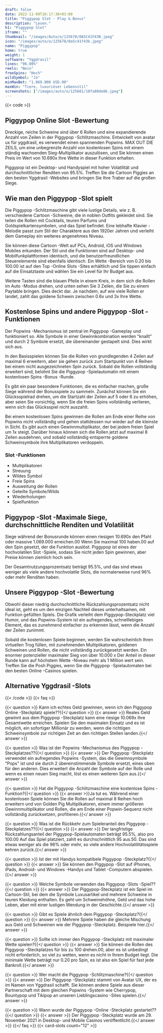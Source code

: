 ```yaml
---
draft: false
date: 2022-11-09T16:17:38+03:00
title: "Piggypop Slot - Play & Bonus"
description: "Lesen."
h1: "Piggypop Slot"
iframe: ""
thumbnail: "/images/Auto/o/125678/0A5C41F43B.jpeg"
icon: "/images/auto/o/125678/0a5c41f43b.jpeg"
name: "Piggypop"
home: true
weight: 1
software: "Yggdrasil"
lines: "96.00%"
reels: "Nein"
freeSpins: "Hoch"
wildSymbol: "Ja"
minMaxBet: "1.069.000 USD.00"
maxWin: "Tiere, luxuriöser Lebensstil"
screenshots: ["/images/auto/o/125681/10fa88de86.jpeg"]
---
```


{{< code >}}<h2>Piggypop Online Slot -Bewertung</h2><p>Dreckige, reiche Schweine sind über 6 Rollen und eine expandierende Anzahl von Zeilen in der Piggypop -Schlitzmaschine. Entwickelt von avatar ux für yggdrasil, es verwendet einen spannenden Popwins. MAX OUT DIE ZEILS, um eine unbegrenzte Anzahl von kostenlosen Spins mit einem ständig wachsenden Sieg-Multiplikator auszulösen, und Sie können einen Preis im Wert von 10.690x Ihre Wette in dieser Funktion erhalten.</p><p>Piggypop ist ein Desktop- und Handyspiel mit hoher Volatilität und durchschnittlicher Renditen von 95.5%. Treffen Sie die Cartoon Piggies an den besten Yggdrasil -Websites und bringen Sie Ihre Traber auf die großen Siege.</p><h2>Wie man den Piggypop -Slot spielt</h2><p>Die Piggypop -Schlitzmaschine gibt viele lustige Details, wie z. B. verschiedene Cartoon -Schweine, die in noblen Outfits gekleidet sind. Sie teilen die Rollen mit Cocktails, teuren Parfums und Goldspielkartensymbolen, und das Spiel befindet. Eine lebhafte Klavier -Melodie passt zum Stil der Charaktere aus den 1920er Jahren und verleiht dem Gameplay ein weiteres angenehmes Niveau.</p><p>Sie können diese Cartoon -Welt auf PCs, Android, iOS und Windows Mobiles erkunden. Der Stil und die Funktionen sind auf Desktop- und Mobilfunkplattformen identisch, und die benutzerfreundlichen Steuerelemente sind ebenfalls identisch. Ein Wette -Bereich von 0.20 bis 100.00 ist auf den Top -Online Slots -Sites erhältlich und Sie tippen einfach auf die Einsatztaste und wählen Sie ein Level für Ihr Budget aus.</p><p>Weitere Tasten sind die blauen Pfeile in einem Kreis, in dem sich die Rollen im Auto -Modus drehen, und unten sehen Sie 3 Zeilen, die Sie zu einem Paytable bringen. Dies deckt dar. Je nachdem, auf wie viele Rollen er landet, zahlt das goldene Schwein zwischen 0.6x und 3x Ihre Wette.</p><h2>Kostenlose Spins und andere Piggypop -Slot -Funktionen</h2><p>Der Popwins -Mechanismus ist zentral im Piggypop -Gameplay und funktioniert so. Alle Symbole in einer Gewinnkombination werden "knallt" und durch 2 Symbole ersetzt, die übereinander gestapelt sind. Dies wirkt sich aus.</p><p>In den Basisspielen können Sie die Rollen von grundlegenden 4 Zeilen auf maximal 6 erweitern, aber sie gehen zurück zum Startpunkt von 4 Reihen bei einem nicht ausgezeichneten Spin zurück. Sobald die Rollen vollständig erweitert sind, belohnt Sie die Piggypop -Spielautomatin mit einem kostenlosen Spins -Bonus -Runde.</p><p>Es gibt ein paar besondere Funktionen, die es einfacher machen, große Siege während der Bonusspiele zu sammeln. Zunächst können Sie ein Glücksspielrad drehen, um die Startzahl der Zeilen auf 5 oder 6 zu erhöhen, aber seien Sie vorsichtig, wenn Sie die freien Spins vollständig verlieren, wenn sich das Glücksspiel nicht auszahlt.</p><p>Bei einem kostenlosen Spins gewinnen die Rollen am Ende einer Reihe von Popwins nicht vollständig und gehen stattdessen nur wieder auf die kleinste in Sicht. Es gibt auch einen Gewinnmultiplikator, der bei jedem freien Spiel um 1x steigt. Darüber hinaus können sich die Rollen jetzt auf maximal 8 Zeilen ausdehnen, und sobald vollständig entsperrte goldene Schweinsymbole ihre Multiplikatoren verdoppeln.</p><h3>
Slot -Funktionen</h3><ul>
<li></span>
Multiplikatoren</li>
<li></span>
Streuung</li>
<li></span>
Wildes Symbol</li>
<li></span>
Freie Spins</li>
<li></span>
Ausweitung der Rollen</li>
<li></span>
Geteilte Symbole/Wilds</li>
<li></span>
Wiederholungen</li>
<li></span>
Spielfunktion</li></ul><h2>Piggypop -Slot -Maximale Siege, durchschnittliche Renditen und Volatilität</h2><p>Siege während der Bonusrunde können einen riesigen 10.690x den Pfahl oder massive 1.069.000 erreichen.00 Wenn Sie maximal 100 haben.00 auf den Spin gesetzt, der die Funktion auslöst. Piggypop ist eines der hochvolatilen Slot -Spiele, sodass Sie nicht jeden Spin gewinnen, aber Preise können ziemlich hoch sein.</p><p>Der Gesamtnutzungsprozentsatz beträgt 95.5%, und das sind etwas weniger als viele andere hochvolatile Slots, die normalerweise rund 96% oder mehr Renditen haben.</p><h2>Unsere Piggypop -Slot -Bewertung</h2><p>Obwohl dieser niedrig durchschnittliche Rückzahlungsprozentsatz nicht ideal ist, geht es um den einzigen Nachteil dieses unterhaltsamen, mit Funktion gefüllten Spiels. Die Grafik verleiht dem Piggypop-Steckplatz viel Humor, und das Popwins-System ist ein aufregendes, schnelllebiges Element, das es zunehmend einfacher zu erkennen lässt, wenn die Anzahl der Zeilen zunimmt.</p><p>Sobald die kostenlosen Spiele beginnen, werden Sie wahrscheinlich Ihren virtuellen Trog füllen, mit zunehmenden Multiplikatoren, goldenen Schweinen und Rollen, die nicht vollständig zurückgesetzt werden. Ein enormer potenzieller maximaler Sieg von über 10.000 x Der Anteil in dieser Runde kann auf höchstem Wette -Niveau mehr als 1 Million wert sein. Treffen Sie die Posh Piggies, wenn Sie die Piggypop -Spielautomaten bei den besten Online -Casinos spielen.</p><h2>Alternative Yggdrasil -Slots</h2>
{{< /code >}}
{{< faq >}}

{{< question >}} Kann ich echtes Geld gewinnen, wenn ich den Piggypop Online -Steckplatz spiele??{{</ question >}}
{{< answer >}} Reales Geld gewinnt aus dem Piggypop -Steckplatz kann eine riesige 10.069x Ihre Gesamtwette erreichen. Spielen Sie den maximalen Einsatz und es ist möglich, ein sofortiger Millionär zu werden, wenn die richtigen Schweinsymbole zur richtigen Zeit an den richtigen Stellen landen.{{</ answer >}}

{{< question >}} Was ist der Popwins -Mechanismus des Piggypop -Steckplatzes??{{</ question >}}
{{< answer >}} Der Piggypop -Steckplatz verwendet ein aufregendes Popwins -System, das die Gewinnsymbole "Pops" ist und sie durch 2 übereinstimmende Symbole ersetzt, eines oben für den anderen. Dies erweitert die Anzahl der Symbole auf der Rolle und wenn es einen neuen Sieg macht, löst es einen weiteren Spin aus.{{</ answer >}}

{{< question >}} Hat die Piggypop -Schlitzmaschine eine kostenlose Spins -Funktion?{{</ question >}}
{{< answer >}}Ja tut es. Während einer kostenlosen Spiele können Sie die Rollen auf maximal 8 Reihen hoch erweitern und von Golden Pig Multiplikatoren, einem immer größeren Gewinnmultiplikator und Rollen, die am Ende einer Popwin-Sequenz nicht vollständig zurücksetzen, profitieren.{{</ answer >}}

{{< question >}} Was ist die Rückkehr zum Spieleranteil des Piggypop -Steckplatzes??{{</ question >}}
{{< answer >}} Der langfristige Rückzahlungsanteil der Piggypop-Spielautomaten beträgt 95.5%, also pro 100.00 Auf das Spiel platziert, zahlt es durchschnittlich 95 aus.50. Das sind etwas weniger als die 96% oder mehr, so viele andere Hochvolatilitätsspiele kehren zurück.{{</ answer >}}

{{< question >}} Ist der mit Handys kompatibele Piggypop -Steckplatz?{{</ question >}}
{{< answer >}} Sie können den Piggypop -Slot auf iPhones, iPads, Android- und Windows -Handys und Tablet -Computern abspielen.{{</ answer >}}

{{< question >}} Welche Symbole verwenden das Piggypop -Slots -Spiel??{{</ question >}}
{{< answer >}} Der Piggypop-Steckplatz ist ein Spiel im Cartoon-Stil, bei dem die Symbole Luxusartikel und mehrere Schweine in teuren Kleidung enthalten. Es geht um Schweinehöhne, Geld und das hohe Leben, aber mit einer lustigen Wendung in der Geschichte.{{</ answer >}}

{{< question >}} Gibt es Spiele ähnlich dem Piggypop -Steckplatz?{{</ question >}}
{{< answer >}} Mehrere Spiele haben die gleiche Mischung aus Geld und Schweinen wie der Piggypop -Steckplatz. Beispiele hier.{{</ answer >}}

{{< question >}} Sollte ich immer den Piggypop -Steckplatz mit maximaler Wette spielen?{{</ question >}}
{{< answer >}} Sie können die Rollen des Piggypop -Steckplatzes für bis zu 100 drehen.00, aber es ist unbedingt nicht erforderlich, so viel zu wetten, wenn es nicht in Ihrem Budget liegt. Die minimale Wette beträgt nur 0.20 pro Spin, es ist also ein Spiel für fast jede Bankroll.{{</ answer >}}

{{< question >}} Wer macht die Piggypop -Schlitzmaschine?{{</ question >}}
{{< answer >}} Der Piggypop -Steckplatz stammt von Avatar UX, der es im Namen von Yggdrasil schafft. Sie können andere Spiele aus dieser Partnerschaft mit dem gleichen Popwins -System wie Cherrypop, Bountypop und Tikipop an unseren Lieblingscasino -Sites spielen.{{</ answer >}}

{{< question >}} Wann wurde der Piggypop -Online -Steckplatz gestartet??{{</ question >}}
{{< answer >}} Der Piggypop -Steckplatz wurde am 29. November 2021 in Desktop- und Mobile Casinos veröffentlicht.{{</ answer >}}
{{</ faq >}}
 {{< card-slots count="12" >}}